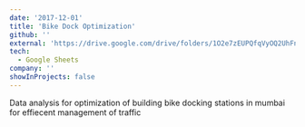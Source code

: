 ```yaml
---
date: '2017-12-01'
title: 'Bike Dock Optimization'
github: ''
external: 'https://drive.google.com/drive/folders/1O2e7zEUPQfqVyOQ2UhFnPge4Qs5FjTNr?usp=drive_link'
tech:
  - Google Sheets
company: ''
showInProjects: false
---
```


Data analysis for optimization of building bike docking stations in mumbai for effiecent management of traffic
